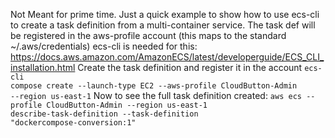 Not Meant for prime time.  Just a quick example to show how to use ecs-cli to create a task definition
from a multi-container service. 
The task def will be registered in the aws-profile account (this maps to the standard ~/.aws/credentials)
ecs-cli is needed for this: 
https://docs.aws.amazon.com/AmazonECS/latest/developerguide/ECS_CLI_installation.html 
Create the task definition and register it in the account 
<code>ecs-cli  compose create --launch-type EC2 --aws-profile CloudButton-Admin --region us-east-1</code> 
Now to see the full task definition created: 
<code>aws ecs --profile CloudButton-Admin --region us-east-1 describe-task-definition --task-definition "dockercompose-conversion:1"</code>
